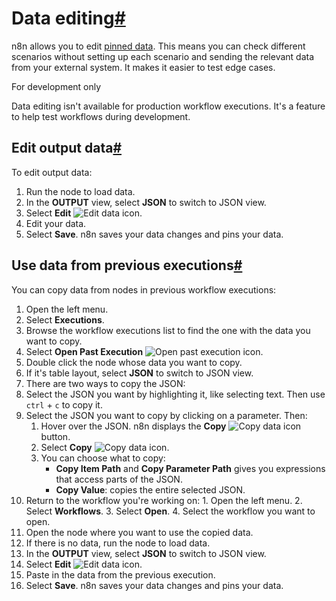 [](https://github.com/n8n-io/n8n-docs/edit/main/docs/data/data-editing.md "Edit this page")

# Data editing[#](#data-editing "Permanent link")

n8n allows you to edit [pinned data](../data-pinning/). This means you can check different scenarios without setting up each scenario and sending the relevant data from your external system. It makes it easier to test edge cases.

For development only

Data editing isn't available for production workflow executions. It's a feature to help test workflows during development.

## Edit output data[#](#edit-output-data "Permanent link")

To edit output data:

1.  Run the node to load data.
2.  In the **OUTPUT** view, select **JSON** to switch to JSON view.
3.  Select **Edit** ![Edit data icon](../../_images/data/data-pinning/edit-data.png).
4.  Edit your data.
5.  Select **Save**. n8n saves your data changes and pins your data.

## Use data from previous executions[#](#use-data-from-previous-executions "Permanent link")

You can copy data from nodes in previous workflow executions:

1.  Open the left menu.
2.  Select **Executions**.
3.  Browse the workflow executions list to find the one with the data you want to copy.
4.  Select **Open Past Execution** ![Open past execution icon](../../_images/data/data-pinning/open-execution.png).
5.  Double click the node whose data you want to copy.
6.  If it's table layout, select **JSON** to switch to JSON view.
7.  There are two ways to copy the JSON:
8.  Select the JSON you want by highlighting it, like selecting text. Then use `ctrl` + `c` to copy it.
9.  Select the JSON you want to copy by clicking on a parameter. Then:
    1.  Hover over the JSON. n8n displays the **Copy** ![Copy data icon](../../_images/data/data-pinning/copy-data.png) button.
    2.  Select **Copy** ![Copy data icon](../../_images/data/data-pinning/copy-data.png).
    3.  You can choose what to copy:
        *   **Copy Item Path** and **Copy Parameter Path** gives you expressions that access parts of the JSON.
        *   **Copy Value**: copies the entire selected JSON.
10.  Return to the workflow you're working on:
    1.  Open the left menu.
    2.  Select **Workflows**.
    3.  Select **Open**.
    4.  Select the workflow you want to open.
11.  Open the node where you want to use the copied data.
12.  If there is no data, run the node to load data.
13.  In the **OUTPUT** view, select **JSON** to switch to JSON view.
14.  Select **Edit** ![Edit data icon](../../_images/data/data-pinning/edit-data.png).
15.  Paste in the data from the previous execution.
16.  Select **Save**. n8n saves your data changes and pins your data.